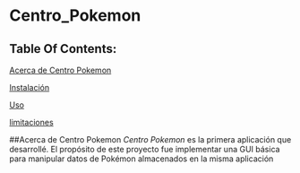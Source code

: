 # Centro_Pokemon

## Table Of Contents:
[Acerca de Centro Pokemon]()

[Instalación]()

[Uso]()

[limitaciones]()

##Acerca de Centro Pokemon
*Centro Pokemon* es la primera aplicación que desarrollé. El propósito de este proyecto fue implementar una GUI básica para manipular datos de Pokémon almacenados en la misma aplicación



